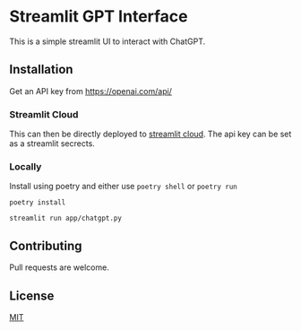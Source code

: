# Streamlit GPT Interface

This is a simple streamlit UI to interact with ChatGPT. 

## Installation

Get an API key from https://openai.com/api/

### Streamlit Cloud
This can then be directly deployed to [streamlit cloud](https://docs.streamlit.io/streamlit-community-cloud/get-started#sign-up-for-streamlit-cloud). The api key can be set as a streamlit secrects. 
### Locally
Install using poetry and either use `poetry shell` or `poetry run`

```
poetry install

streamlit run app/chatgpt.py
```

## Contributing

Pull requests are welcome. 

## License

[MIT](https://choosealicense.com/licenses/mit/)
